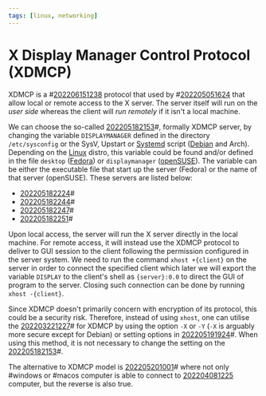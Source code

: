 ```yaml
---
tags: [linux, networking]
---
```


# X Display Manager Control Protocol (XDMCP)

XDMCP is a #[202206151238](202206151238.md) protocol that used by
#[202205051624](202205051624.md) that allow local or remote access to the X
server. The server itself will run on the *user side* whereas the client will
*run remotely* if it isn't a local machine.

We can choose the so-called [202205182153](202205182153.md)#, formally XDMCP
server, by changing the variable `DISPLAYMANAGER` defined in the directory
`/etc/sysconfig` or the SysV, Upstart or [Systemd](202204081247.md) script
([Debian](202210012324.md) and Arch). Depending on the [Linux](202204081225.md)
distro, this variable could be found and/or defined in the file `desktop`
([Fedora](202210012320.md)) or `displaymanager` ([openSUSE](202205192257.md)).
The variable can be either the executable file that start up the server (Fedora)
or the name of that server (openSUSE). These servers are listed below:
- [202205182224](202205182224.md)#
- [202205182244](202205182244.md)#
- [202205182247](202205182247.md)#
- [202205182251](202205182251.md)#

Upon local access, the server will run the X server directly in the local
machine. For remote access, it will instead use the XDMCP protocol to deliver to
GUI session to the client following the permission configured in the server
system. We need to run the command `xhost +{client}` on the server in order to
connect the specified client which later we will export the variable `DISPLAY`
to the client's shell as `{server}:0.0` to direct the GUI of program to the
server. Closing such connection can be done by running `xhost -{client}`.

Since XDMCP doesn't primarily concern with encryption of its protocol, this
could be a security risk. Therefore, instead of using `xhost`, one can utilise
the [202203221227](202203221227.md)# for XDMCP by using the option `-X` or `-Y`
(`-X` is arguably more secure except for Debian) or setting options in
[202205191924](202205191924.md)#. When using this method, it is not necessary to
change the setting on the [202205182153](202205182153.md)#.

The alternative to XDMCP model is [202205201001](202205201001.md)# where not
only #windows or #macos computer is able to connect to
[202204081225](202204081225.md) computer, but the reverse is also true.
